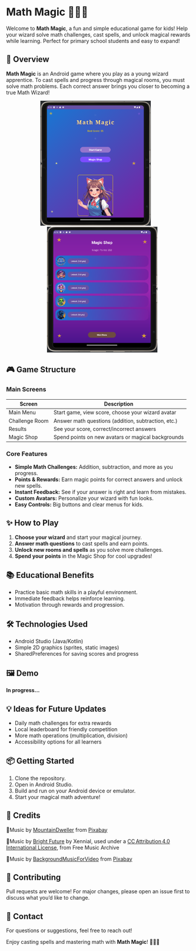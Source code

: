 # Math Magic 🧙‍♂️✨

Welcome to **Math Magic**, a fun and simple educational game for kids! Help your wizard solve math challenges, cast spells, and unlock magical rewards while learning. Perfect for primary school students and easy to expand!

## 🚀 Overview

**Math Magic** is an Android game where you play as a young wizard apprentice. To cast spells and progress through magical rooms, you must solve math problems. Each correct answer brings you closer to becoming a true Math Wizard!


<div align="center">
  <img src="https://github.com/Ornella-Gigante/Math-Magic/blob/main/game_teaser.png" width="300" alt="Gameplay Screenshot" style="display:inline-block; margin-right: 18px;"/>
  <img src="https://github.com/Ornella-Gigante/Math-Magic/blob/main/teaser_2.png" width="300" alt="Start Screen Screenshot" style="display:inline-block; margin-left: 18px;"/>
</div>


## 🎮 Game Structure

### Main Screens

| Screen             | Description                                                |
|--------------------|-----------------------------------------------------------|
| Main Menu          | Start game, view score, choose your wizard avatar         |
| Challenge Room     | Answer math questions (addition, subtraction, etc.)       |
| Results            | See your score, correct/incorrect answers                 |
| Magic Shop         | Spend points on new avatars or magical backgrounds        |

### Core Features

- **Simple Math Challenges:** Addition, subtraction, and more as you progress.
- **Points & Rewards:** Earn magic points for correct answers and unlock new spells.
- **Instant Feedback:** See if your answer is right and learn from mistakes.
- **Custom Avatars:** Personalize your wizard with fun looks.
- **Easy Controls:** Big buttons and clear menus for kids.

## ✨ How to Play

1. **Choose your wizard** and start your magical journey.
2. **Answer math questions** to cast spells and earn points.
3. **Unlock new rooms and spells** as you solve more challenges.
4. **Spend your points** in the Magic Shop for cool upgrades!

## 📚 Educational Benefits

- Practice basic math skills in a playful environment.
- Immediate feedback helps reinforce learning.
- Motivation through rewards and progression.

## 🛠️ Technologies Used

- Android Studio (Java/Kotlin)
- Simple 2D graphics (sprites, static images)
- SharedPreferences for saving scores and progress

## 🖼️ Demo

**In progress...**

## 💡 Ideas for Future Updates

- Daily math challenges for extra rewards
- Local leaderboard for friendly competition
- More math operations (multiplication, division)
- Accessibility options for all learners

## 📦 Getting Started

1. Clone the repository.
2. Open in Android Studio.
3. Build and run on your Android device or emulator.
4. Start your magical math adventure!

## 📝 Credits 

🎵Music by <a href="https://pixabay.com/users/mountaindweller-16471232/?utm_source=link-attribution&utm_medium=referral&utm_campaign=music&utm_content=192725">MountainDweller</a> from <a href="https://pixabay.com//?utm_source=link-attribution&utm_medium=referral&utm_campaign=music&utm_content=192725">Pixabay</a>

🎵Music by <a href="https://freemusicarchive.org/music/xennial/single/bright-future/">Bright Future</a> by Xennial, used under a <a href="https://creativecommons.org/licenses/by/4.0/">CC Attribution 4.0 International License</a>, from Free Music Archive

🎵Music by <a href="https://pixabay.com/users/backgroundmusicforvideo-46826676/?utm_source=link-attribution&utm_medium=referral&utm_campaign=music&utm_content=368071">BackgroundMusicForVideo</a> from <a href="https://pixabay.com/music//?utm_source=link-attribution&utm_medium=referral&utm_campaign=music&utm_content=368071">Pixabay</a>


## 🤝 Contributing

Pull requests are welcome! For major changes, please open an issue first to discuss what you’d like to change.

## 📩 Contact

For questions or suggestions, feel free to reach out!

Enjoy casting spells and mastering math with **Math Magic**! 🧙‍♀️✨
